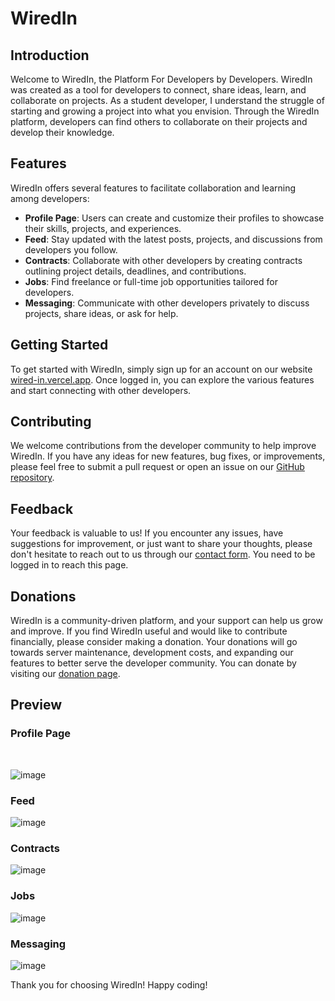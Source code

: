 # WiredIn

## Introduction
Welcome to WiredIn, the Platform For Developers by Developers. WiredIn was created as a tool for developers to connect, share ideas, learn, and collaborate on projects. As a student developer, I understand the struggle of starting and growing a project into what you envision. Through the WiredIn platform, developers can find others to collaborate on their projects and develop their knowledge.

## Features
WiredIn offers several features to facilitate collaboration and learning among developers:
- **Profile Page**: Users can create and customize their profiles to showcase their skills, projects, and experiences.
- **Feed**: Stay updated with the latest posts, projects, and discussions from developers you follow.
- **Contracts**: Collaborate with other developers by creating contracts outlining project details, deadlines, and contributions.
- **Jobs**: Find freelance or full-time job opportunities tailored for developers.
- **Messaging**: Communicate with other developers privately to discuss projects, share ideas, or ask for help.

## Getting Started
To get started with WiredIn, simply sign up for an account on our website [wired-in.vercel.app](http:/wired-in.vercel.app). Once logged in, you can explore the various features and start connecting with other developers.

## Contributing
We welcome contributions from the developer community to help improve WiredIn. If you have any ideas for new features, bug fixes, or improvements, please feel free to submit a pull request or open an issue on our [GitHub repository](https://github.com/GurkarnSD/WiredIn-Info).

## Feedback
Your feedback is valuable to us! If you encounter any issues, have suggestions for improvement, or just want to share your thoughts, please don't hesitate to reach out to us through our [contact form](http://wired-in.vercel.app/contactus). You need to be logged in to reach this page.

## Donations
WiredIn is a community-driven platform, and your support can help us grow and improve. If you find WiredIn useful and would like to contribute financially, please consider making a donation. Your donations will go towards server maintenance, development costs, and expanding our features to better serve the developer community. You can donate by visiting our [donation page](https://buymeacoffee.com/wiredin).

## Preview

### Profile Page
<br/>

![image](https://github.com/GurkarnSD/WiredIn-Info/assets/105836862/51fa9d40-63fe-40ed-8988-cae9455ea2f0)

### Feed

![image](https://github.com/GurkarnSD/WiredIn-Info/assets/105836862/cffaa43a-0f34-4dae-829f-b1ecfb919b2c)

### Contracts

![image](https://github.com/GurkarnSD/WiredIn-Info/assets/105836862/0ae36247-4ca0-45a2-8333-f6115c876021)

### Jobs

![image](https://github.com/GurkarnSD/WiredIn-Info/assets/105836862/52f1dc1f-8fd0-45f2-b9ae-1dfcc72dc9c6)

### Messaging

![image](https://github.com/GurkarnSD/WiredIn-Info/assets/105836862/8750f0ae-a238-4381-b571-5e56cfd2dca0)


Thank you for choosing WiredIn! Happy coding!

